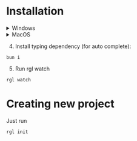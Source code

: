 # Installation
<details>
    <summary>Windows</summary>

In your Windows Terminal (Powershell):
1. Install scoop
```
Set-ExecutionPolicy -ExecutionPolicy RemoteSigned -Scope CurrentUser
Invoke-RestMethod -Uri https://get.scoop.sh | Invoke-Expression
```
2. Install bun & Node:
```
scoop install bun
scoop install nodejs-lts
```

3. Install rgl:
```
irm rgl.ink0rr.dev/install.ps1 | iex
```
</details>
<details>
<summary>MacOS</summary>

1. Install brew
```
/bin/bash -c "$(curl -fsSL https://raw.githubusercontent.com/Homebrew/install/HEAD/install.sh)"
```
2. Install bun & node
```
brew install oven-sh/bun/bun
brew install node
```
3. Install rgl:
```
curl -fsSL rgl.ink0rr.dev/install.sh | sh
```
</details>

4. Install typing dependency (for auto complete):
```
bun i
```
5. Run rgl watch
```
rgl watch
```

# Creating new project
Just run
```
rgl init
```
